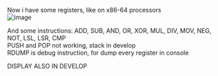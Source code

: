 Now i have some registers, like on x86-64 processors<br>
![image](https://github.com/user-attachments/assets/02d52dcc-6fc9-4397-929e-83195fafa6ee)
<br>

And some instructions:
ADD, SUB, AND, OR, XOR, MUL, DIV, MOV, NEG, NOT, LSL, LSR, CMP  <br>
PUSH and POP not working, stack in develop                      <br>
RDUMP is debug instruction, for dump every register in console  <br>

DISPLAY ALSO IN DEVELOP                                         <br>  
